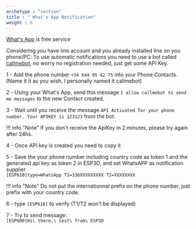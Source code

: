 ```yaml
---
archetype : "section"
title : " What's App Notification"
weight : 6
---
```

[What's App](https://www.whatsapp.com/) is free service

Considering you have line account and you already installed line on you phone/PC:
To use automatic notifications you need to use a bot called [callmebot](https://www.callmebot.com/blog/free-api-whatsapp-messages/), no worry no registration needed, just get some API Key.


1 - Add the phone number `+34 644 95 42 75` into your Phone Contacts. (Name it it as you wish, I personally named it callmebot)

2 - Using your What's App, send this message `I allow callmebot to send me messages` to the new Contact created. 

3 - Wait until you receive the message `API Activated for your phone number. Your APIKEY is 123123` from the bot.

!!! info "Note" 
    If you don't receive the ApiKey in 2 minutes, please try again after 24hs.  

4 - Once API key is created you need to copy it   


5 - Save the your phone number including country code as token 1 and the generated api key as token 2 in ESP3D, and set WhatsAPP as notification supplier    
`[ESP610]type=WhatsApp T1=336XXXXXXXXX T2=XXXXXXXX`

!!! info "Note" 
    Do not put the internationnal prefix on the phone number, just prefix with your country code.  

6 - type `[ESP610]` to verify (T1/T2 won't be displayed)   

7 - Try to send message:   
`[ESP600]Hi\ there,\ test\ from\ ESP3D`

